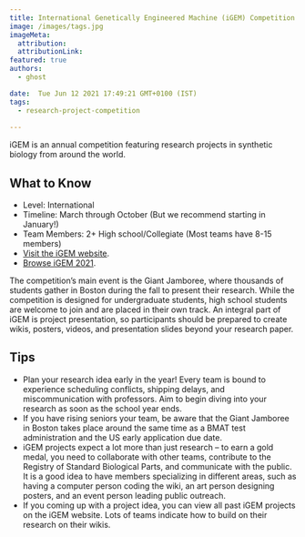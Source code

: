 ```yaml
---
title: International Genetically Engineered Machine (iGEM) Competition 
image: /images/tags.jpg
imageMeta:
  attribution:
  attributionLink:
featured: true
authors:
  - ghost

date:  Tue Jun 12 2021 17:49:21 GMT+0100 (IST)
tags: 
  - research-project-competition
  
---
```


iGEM is an annual competition featuring research projects in synthetic biology from around the world. 

## What to Know
+ Level: International
+ Timeline: March through October (But we recommend starting in January!)
+ Team Members: 2+ High school/Collegiate (Most teams have 8-15 members)
+ [Visit the iGEM website](https://igem.org/).
+ [Browse iGEM 2021](https://2021.igem.org/Main_Page).

The competition’s main event is the Giant Jamboree, where thousands of students gather in Boston during the fall to present their research. While the competition is designed for undergraduate students, high school students are welcome to join and are placed in their own track. An integral part of iGEM is project presentation, so participants should be prepared to create wikis, posters, videos, and presentation slides beyond your research paper. 


## Tips

+ Plan your research idea early in the year! Every team is bound to experience scheduling conflicts, shipping delays, and miscommunication with professors. Aim to begin diving into your research as soon as the school year ends.
+ If you have rising seniors your team, be aware that the Giant Jamboree in Boston takes place around the same time as a BMAT test administration and the US early application due date. 
+ iGEM projects expect a lot more than just research – to earn a gold medal, you need to collaborate with other teams, contribute to the Registry of Standard Biological Parts, and communicate with the public. It is a good idea to have members specializing in different areas, such as having a computer person coding the wiki, an art person designing posters, and an event person leading public outreach. 
+ If you coming up with a project idea, you can view all past iGEM projects on the iGEM website. Lots of teams indicate how to build on their research on their wikis.

